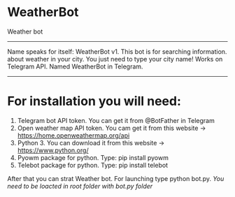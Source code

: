# WeatherBot
Weather bot
_____________________________________________
Name speaks for itself:
WeatherBot v1.
This bot is for searching information.
about weather in your city.
You just need to type your city name!
Works on Telegram API.
Named WeatherBot in Telegram.
_____________________________________________
# For installation you will need:
1. Telegram bot API token. You can get it from @BotFather in Telegram
2. Open weather map API token. You cam get it from this website -> https://home.openweathermap.org/api
3. Python 3. You can download it from this website -> https://www.python.org/
4. Pyowm package for python. Type: pip install pyowm
5. Telebot package for python. Type: pip install telebot

After that you can strat Weather bot. 
For launching type python bot.py.
*You need to be loacted in root folder with bot.py folder*

